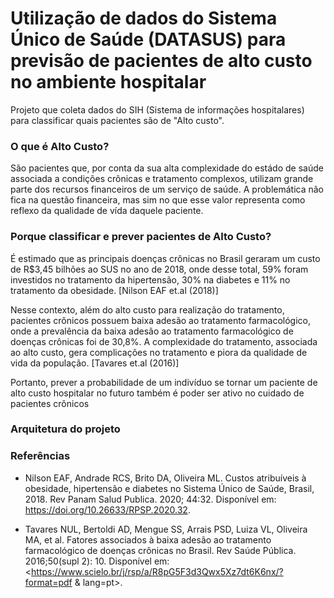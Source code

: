 # Utilização de dados do Sistema Único de Saúde (DATASUS) para previsão de pacientes de alto custo no ambiente hospitalar

Projeto que coleta dados do SIH (Sistema de informações hospitalares) para classificar quais pacientes são de "Alto custo".

### O que é Alto Custo?

São pacientes que, por conta da sua alta complexidade do estádo de saúde associada a condições crônicas e tratamento complexos, utilizam grande parte dos recursos financeiros de um serviço de saúde. A problemática não fica na questão financeira, mas sim no que esse valor representa como reflexo da qualidade de vída daquele paciente.

### Porque classificar e prever pacientes de Alto Custo?

É estimado que as principais doenças crônicas no Brasil geraram um custo de R$3,45
bilhões ao SUS no ano de 2018, onde desse total, 59% foram investidos no tratamento da
hipertensão, 30% na diabetes e 11% no tratamento da obesidade. [Nilson EAF
et.al (2018)]

Nesse contexto, além do alto custo para realização do tratamento, pacientes crônicos
possuem baixa adesão ao tratamento farmacológico, onde a prevalência da baixa adesão ao tratamento farmacológico de doenças crônicas foi de 30,8%. A complexidade do tratamento, associada ao alto custo, gera complicações no tratamento e piora da qualidade de vida da população. [Tavares et.al (2016)]

Portanto, prever a probabilidade de um indivíduo se tornar um paciente de alto custo hospitalar no futuro também é poder ser ativo no cuidado de pacientes crônicos

### Arquitetura do projeto


### Referências

- Nilson EAF, Andrade RCS, Brito DA, Oliveira ML. Custos atribuíveis à obesidade,
hipertensão e diabetes no Sistema Único de Saúde, Brasil, 2018. Rev Panam Salud Publica.
2020; 44:32. Disponível em: <https://doi.org/10.26633/RPSP.2020.32>.

- Tavares NUL, Bertoldi AD, Mengue SS, Arrais PSD, Luiza VL, Oliveira MA, et al. Fatores
associados à baixa adesão ao tratamento farmacológico de doenças crônicas no Brasil. Rev
Saúde Pública. 2016;50(supl 2): 10. Disponível em:
<https://www.scielo.br/j/rsp/a/R8pG5F3d3Qwx5Xz7dt6K6nx/?format=pdf & lang=pt>.
